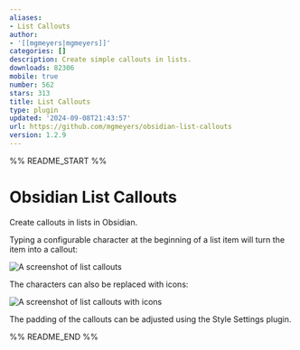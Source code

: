 ```yaml
---
aliases:
- List Callouts
author:
- '[[mgmeyers|mgmeyers]]'
categories: []
description: Create simple callouts in lists.
downloads: 82306
mobile: true
number: 562
stars: 313
title: List Callouts
type: plugin
updated: '2024-09-08T21:43:57'
url: https://github.com/mgmeyers/obsidian-list-callouts
version: 1.2.9
---
```


%% README_START %%

# Obsidian List Callouts

Create callouts in lists in Obsidian.

Typing a configurable character at the beginning of a list item will turn the item into a callout:

<img src="https://raw.githubusercontent.com/mgmeyers/obsidian-list-callouts/main/screenshots/01.png" alt="A screenshot of list callouts">

The characters can also be replaced with icons:

<img src="https://raw.githubusercontent.com/mgmeyers/obsidian-list-callouts/main/screenshots/02.png" alt="A screenshot of list callouts with icons">

The padding of the callouts can be adjusted using the Style Settings plugin.


%% README_END %%